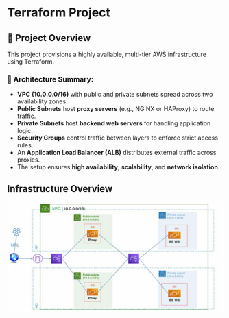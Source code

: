 #  Terraform Project
## 🚀 Project Overview

This project provisions a highly available, multi-tier AWS infrastructure using Terraform.

### 🧱 Architecture Summary:
- **VPC (10.0.0.0/16)** with public and private subnets spread across two availability zones.
- **Public Subnets** host **proxy servers** (e.g., NGINX or HAProxy) to route traffic.
- **Private Subnets** host **backend web servers** for handling application logic.
- **Security Groups** control traffic between layers to enforce strict access rules.
- An **Application Load Balancer (ALB)** distributes external traffic across proxies.
- The setup ensures **high availability**, **scalability**, and **network isolation**.
## Infrastructure Overview
![AWS Architecture](./docs/project.png)

